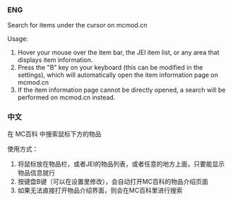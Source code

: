 ### ENG

Search for items under the cursor on mcmod.cn

Usage:

1. Hover your mouse over the item bar, the JEI item list, or any area that displays item information.
2. Press the "B" key on your keyboard (this can be modified in the settings), which will automatically open the item information page on mcmod.cn
3. If the item information page cannot be directly opened, a search will be performed on mcmod.cn instead.

### 中文

在 MC百科 中搜索鼠标下方的物品

使用方式：

1. 将鼠标放在物品栏，或者JEI的物品列表，或者任意的地方上面，只要能显示物品信息就行
2. 按键盘B键（可以在设置里修改），会自动打开MC百科的物品介绍页面
3. 如果无法直接打开物品介绍界面，则会在MC百科里进行搜索